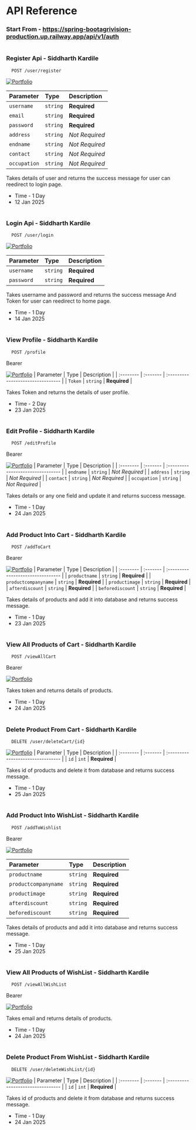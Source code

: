 
# API Reference

### Start From - https://spring-bootagrivision-production.up.railway.app/api/v1/auth

#

### Register Api - Siddharth Kardile

```http
  POST /user/register
```
[![Portfolio](https://img.shields.io/badge/Git-MdFile-%2300843e.svg?style=for-the-badge&logo=symfony&logoColor=white)](https://github.com/siddharthk004/Agri-Vision/blob/main/Docs/Backend/MD_Files/Register.md)

| Parameter | Type     | Description                |
| :-------- | :------- | :------------------------- |
| `username` | `string` | **Required** |
| `email` | `string` | **Required** |
| `password` | `string` | **Required** |
| `address` | `string` | *Not Required*  |
| `endname` | `string` | *Not Required* |
| `contact` | `string` | *Not Required* |
| `occupation` | `string` | *Not Required* |


Takes details of user and returns the success message for user can reedirect to login page.

* Time - 1 Day
* 12 Jan 2025

#
 
### Login Api - Siddharth Kardile

```http
  POST /user/login
```
[![Portfolio](https://img.shields.io/badge/Git-MdFile-%2300843e.svg?style=for-the-badge&logo=symfony&logoColor=white)](https://github.com/siddharthk004/Agri-Vision/blob/main/Docs/Backend/MD_Files/login.md)

| Parameter | Type     | Description                |
| :-------- | :------- | :------------------------- |
| `username` | `string` | **Required** |
| `password` | `string` | **Required** |


Takes username and password and returns the success message And Token for user can reedirect to home page.

* Time - 1 Day
* 14 Jan 2025


#

### View Profile - Siddharth Kardile

```http
  POST /profile
```

Bearer <Token>

[![Portfolio](https://img.shields.io/badge/Git-MdFile-%2300843e.svg?style=for-the-badge&logo=symfony&logoColor=white)](https://github.com/siddharthk004/Agri-Vision/blob/main/Docs/Backend/MD_Files/ViewProfile.md)
| Parameter | Type     | Description                       |
| :-------- | :------- | :-------------------------------- |
| `Token`      | `string` | **Required** |


Takes Token and returns the details of user profile.

* Time - 2 Day
* 23 Jan 2025


#

### Edit Profile - Siddharth Kardile

```http
  POST /editProfile
```

Bearer <Token>

[![Portfolio](https://img.shields.io/badge/Git-MdFile-%2300843e.svg?style=for-the-badge&logo=symfony&logoColor=white)](https://github.com/siddharthk004/Agri-Vision/blob/main/Docs/Backend/MD_Files/EditProfile.md)
| Parameter | Type     | Description                       |
| :-------- | :------- | :-------------------------------- |
| `endname` | `string` | *Not Required* |
| `address` | `string` | *Not Required*  |
| `contact` | `string` | *Not Required* |
| `occupation` | `string` | *Not Required* |


Takes details or any one field and update it and returns success message.


* Time - 1 Day
* 24 Jan 2025



#

### Add Product Into Cart - Siddharth Kardile

```http
  POST /addToCart
```

Bearer <Token>

[![Portfolio](https://img.shields.io/badge/Git-MdFile-%2300843e.svg?style=for-the-badge&logo=symfony&logoColor=white)](https://github.com/siddharthk004/Agri-Vision/blob/main/Docs/Backend/MD_Files/AddCartProduct.md)
| Parameter | Type     | Description                       |
| :-------- | :------- | :-------------------------------- |
| `productname` | `string` | **Required**  |
| `productcompanyname` | `string` |  **Required**   |
| `productimage` | `string` |  **Required**  |
| `afterdiscount` | `string` |  **Required**  |
| `beforediscount` | `string` |  **Required** |

Takes details of products and add it into database and returns success message.

* Time - 1 Day
* 23 Jan 2025
#

### View All Products of Cart - Siddharth Kardile

```http
  POST /viewAllCart
```

Bearer <Token>

[![Portfolio](https://img.shields.io/badge/Git-MdFile-%2300843e.svg?style=for-the-badge&logo=symfony&logoColor=white)](https://github.com/siddharthk004/Agri-Vision/blob/main/Docs/Backend/MD_Files/ViewAllCartProducts.md)


Takes token and returns details of products.

* Time - 1 Day
* 24 Jan 2025
#

### Delete Product From Cart - Siddharth Kardile

```http
  DELETE /user/deleteCart/{id}
```
[![Portfolio](https://img.shields.io/badge/Git-MdFile-%2300843e.svg?style=for-the-badge&logo=symfony&logoColor=white)](https://github.com/siddharthk004/Agri-Vision/blob/main/Docs/Backend/MD_Files/DeleteCartById.md)
| Parameter | Type     | Description                       |
| :-------- | :------- | :-------------------------------- |
| `id` | `int` |  **Required**  |

Takes id of products and delete it from database and returns success message.

* Time - 1 Day
* 25 Jan 2025

#

### Add Product Into WishList - Siddharth Kardile

```http
  POST /addToWishlist
```

Bearer <Token>

[![Portfolio](https://img.shields.io/badge/Git-MdFile-%2300843e.svg?style=for-the-badge&logo=symfony&logoColor=white)](https://github.com/siddharthk004/Agri-Vision/blob/main/Docs/Backend/MD_Files/AddWishlistProduct.md)

| Parameter | Type     | Description                       |
| :-------- | :------- | :-------------------------------- |
| `productname` | `string` | **Required**  |
| `productcompanyname` | `string` |  **Required**   |
| `productimage` | `string` |  **Required**  |
| `afterdiscount` | `string` |  **Required**  |
| `beforediscount` | `string` |  **Required** |

Takes details of products and add it into database and returns success message.

* Time - 1 Day
* 25 Jan 2025
#

### View All Products of WishList - Siddharth Kardile

```http
  POST /viewAllWishList
```

Bearer <Token>

[![Portfolio](https://img.shields.io/badge/Git-MdFile-%2300843e.svg?style=for-the-badge&logo=symfony&logoColor=white)](https://github.com/siddharthk004/Agri-Vision/blob/main/Docs/Backend/MD_Files/ViewAllWishlistProducts.md)


Takes email and returns details of products.

* Time - 1 Day
* 24 Jan 2025

#

### Delete Product From WishList - Siddharth Kardile

```http
  DELETE /user/deleteWishList/{id}
```
[![Portfolio](https://img.shields.io/badge/Git-MdFile-%2300843e.svg?style=for-the-badge&logo=symfony&logoColor=white)](https://github.com/siddharthk004/Agri-Vision/blob/main/Docs/Backend/MD_Files/DeleteWishlistById.md)
| Parameter | Type     | Description                       |
| :-------- | :------- | :-------------------------------- |
| `id` | `int` |  **Required**  |

Takes id of products and delete it from database and returns success message.

* Time - 1 Day
* 24 Jan 2025

#
